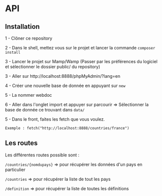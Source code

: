 # API

## Installation

1 - Clôner ce repository 

2 - Dans le shell, mettez vous sur le projet et lancer la commande `composer install`

3 - Lancer le projet sur Mamp/Wamp (Passer par les préférences du logiciel et sélectionner le dossier public/ du repository)

3 - Aller sur http://localhost:8888/phpMyAdmin/?lang=en

4 - Créer une nouvelle base de donnée en appuyant sur `new`

5 - La nommer webdoc

6 - Aller dans l'onglet import et appuyer sur parcourir => Sélectionner la base de donnée ce trouvant dans  `data/` 

5 - Dans le front, faites les fetch que vous voulez.

`Exemple : fetch("http://localhost:8888/countries/france")`

## Les routes 

Les différentes routes possible sont : 

`/countries/{nomdupays}` => pour récupérer les données d'un pays en particulier

`/countries` => pour récupérer la liste de tout les pays

`/definition` => pour récupérer la liste de toutes les définitions
